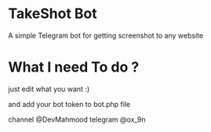 # TakeShot Bot
A simple Telegram bot for getting screenshot to any website

# What I need To do ?

just edit what you want :)

and add your bot token to bot.php file


channel @DevMahmood
telegram @ox_9n

